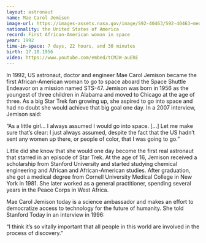 ```yaml
---
layout: astronaut
name: Mae Carol Jemison
image-url: https://images-assets.nasa.gov/image/S92-40463/S92-40463~medium.jpg
nationality: the United States of America
record: First African-American woman in space
year: 1992
time-in-space: 7 days, 22 hours, and 30 minutes
birth: 17.10.1956
video: https://www.youtube.com/embed/tCMJW-auEhE
---
```


In 1992, US astronaut, doctor and engineer Mae Carol Jemison became the first African-American woman to go to space aboard the Space Shuttle Endeavor on a mission named STS-47. Jemison was born in 1956 as the youngest of three children in Alabama and moved to Chicago at the age of three. As a big Star Trek fan growing up, she aspired to go into space and had no doubt she would achieve that big goal one day. In a 2007 interview, Jemison said:


<div class="quotes">
“As a little girl… I always assumed I would go into space. [...] Let me make sure that’s clear: I just always assumed, despite the fact that the US hadn’t sent any women up there, or people of color, that I was going to go.”
</div>


Little did she know that she would one day become the first real astronaut that starred in an episode of Star Trek. At the age of 16, Jemison received a scholarship from Stanford University and started studying chemical engineering and African and African-American studies. After graduation, she got a medical degree from Cornell University Medical College in New York in 1981. She later worked as a general practitioner, spending several years in the Peace Corps in West Africa. 

Mae Carol Jemison today is a science ambassador and makes an effort to democratize access to technology for the future of humanity. She told Stanford Today in an interview in 1996:

<div class="quotes">
“I think it’s so vitally important that all people in this world are involved in the process of discovery.”
</div>
